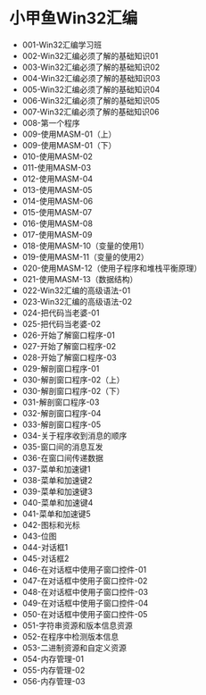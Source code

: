 # 小甲鱼Win32汇编

* 001-Win32汇编学习班
* 002-Win32汇编必须了解的基础知识01
* 003-Win32汇编必须了解的基础知识02
* 004-Win32汇编必须了解的基础知识03
* 005-Win32汇编必须了解的基础知识04
* 006-Win32汇编必须了解的基础知识05
* 007-Win32汇编必须了解的基础知识06
* 008-第一个程序
* 009-使用MASM-01（上）
* 009-使用MASM-01（下）
* 010-使用MASM-02
* 011-使用MASM-03
* 012-使用MASM-04
* 013-使用MASM-05
* 014-使用MASM-06
* 015-使用MASM-07
* 016-使用MASM-08
* 017-使用MASM-09
* 018-使用MASM-10（变量的使用1）
* 019-使用MASM-11（变量的使用2）
* 020-使用MASM-12（使用子程序和堆栈平衡原理）
* 021-使用MASM-13（数据结构）
* 022-Win32汇编的高级语法-01
* 023-Win32汇编的高级语法-02
* 024-把代码当老婆-01
* 025-把代码当老婆-02
* 026-开始了解窗口程序-01
* 027-开始了解窗口程序-02
* 028-开始了解窗口程序-03
* 029-解剖窗口程序-01
* 030-解剖窗口程序-02（上）
* 030-解剖窗口程序-02（下）
* 031-解剖窗口程序-03
* 032-解剖窗口程序-04
* 033-解剖窗口程序-05
* 034-关于程序收到消息的顺序
* 035-窗口间的消息互发
* 036-在窗口间传递数据
* 037-菜单和加速键1
* 038-菜单和加速键2
* 039-菜单和加速键3
* 040-菜单和加速键4
* 041-菜单和加速键5
* 042-图标和光标
* 043-位图
* 044-对话框1
* 045-对话框2
* 046-在对话框中使用子窗口控件-01
* 047-在对话框中使用子窗口控件-02
* 048-在对话框中使用子窗口控件-03
* 049-在对话框中使用子窗口控件-04
* 050-在对话框中使用子窗口控件-05
* 051-字符串资源和版本信息资源
* 052-在程序中检测版本信息
* 053-二进制资源和自定义资源
* 054-内存管理-01
* 055-内存管理-02
* 056-内存管理-03
